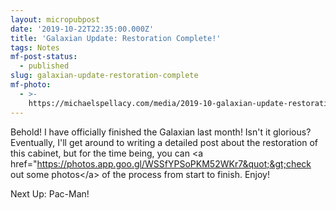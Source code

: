 ```yaml
---
layout: micropubpost
date: '2019-10-22T22:35:00.000Z'
title: 'Galaxian Update: Restoration Complete!'
tags: Notes
mf-post-status:
  - published
slug: galaxian-update-restoration-complete
mf-photo:
  - >-
    https://michaelspellacy.com/media/2019-10-galaxian-update-restoration-complete/1571783755422.jpg
---
```

Behold! I have officially finished the Galaxian last month! Isn&#39;t it glorious? Eventually, I&#39;ll get around to writing a detailed post about the restoration of this cabinet, but for the time being, you can &lt;a href=&quot;https://photos.app.goo.gl/WSSfYPSoPKM52WKr7&quot;&gt;check out some photos&lt;/a&gt; of the process from start to finish. Enjoy!

Next Up: Pac-Man!
